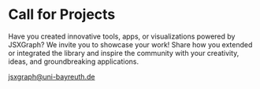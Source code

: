 # Call for Projects

Have you created innovative tools, apps, or visualizations powered by JSXGraph? We invite you to showcase your work! Share how you extended or integrated the library and inspire the community with your creativity, ideas, and groundbreaking applications.

[jsxgraph@uni-bayreuth.de](mailto://jsxgraph@uni-bayreuth.de)
